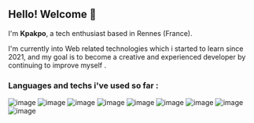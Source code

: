 ## Hello! Welcome 👋

I'm **Kpakpo**, a tech enthusiast based in Rennes (France).

I'm currently into Web related technologies which i started to learn since 2021, and my goal is to become a creative and experienced developer by continuing to improve myself .

### Languages and techs i've used so far :

![image](https://user-images.githubusercontent.com/64009697/153451404-19552dd4-87ec-4eec-b33a-bae70bb978b4.png)
![image](https://user-images.githubusercontent.com/64009697/153452109-44f48ada-1e77-4818-a7cc-c4bd7898f6f5.png)
![image](https://user-images.githubusercontent.com/64009697/153452376-9635080b-42a8-4a7b-bbaf-4f69c0f31d43.png)
![image](https://user-images.githubusercontent.com/64009697/153453042-8f8c6902-e2c2-4517-9116-7fd4f5acf11e.png)
![image](https://user-images.githubusercontent.com/64009697/153453087-aa766b2e-0ed5-48fc-b20b-7cc222b2ed46.png)
![image](https://user-images.githubusercontent.com/64009697/153453180-aac1f89d-d8a1-457e-9113-9936aca1ab9e.png)
![image](https://user-images.githubusercontent.com/64009697/153453622-ea386d5e-5428-42d0-8932-21aca08c94f7.png)
![image](https://user-images.githubusercontent.com/64009697/153452548-5d7dcba2-e17d-4ffd-bdc6-b2c0973a26fd.png)
![image](https://user-images.githubusercontent.com/64009697/153452850-e7a98db7-c5d3-4363-be02-842003090ddf.png)


<!--
**Kpakpo5/Kpakpo5** is a ✨ _special_ ✨ repository because its `README.md` (this file) appears on your GitHub profile.

Here are some ideas to get you started:

- 🔭 I’m currently working on ...
- 🌱 I’m currently learning ...
- 👯 I’m looking to collaborate on ...
- 🤔 I’m looking for help with ...
- 💬 Ask me about ...
- 📫 How to reach me: ...
- 😄 Pronouns: ...
- ⚡ Fun fact: ...
-->

